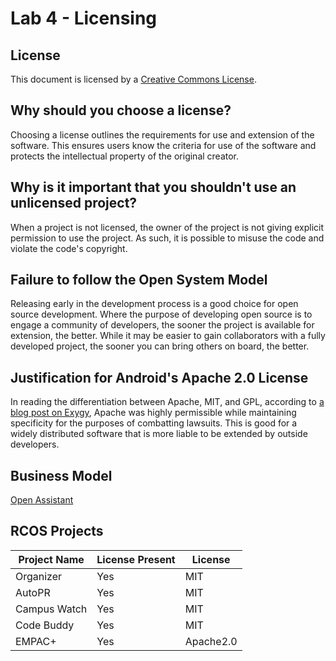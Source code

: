 # Lab 4 - Licensing
## License
This document is licensed by a [Creative Commons License](https://creativecommons.org/licenses/by/4.0/legalcode).

## Why should you choose a license?
Choosing a license outlines the requirements for use and extension of the software. This ensures users know the criteria for use of the software and protects the intellectual property of the original creator.

## Why is it important that you shouldn't use an unlicensed project?
When a project is not licensed, the owner of the project is not giving explicit permission to use the project. As such, it is possible to misuse the code and violate the code's copyright.

## Failure to follow the Open System Model
Releasing early in the development process is a good choice for open source development. Where the purpose of developing open source is to engage a community of developers, the sooner the project is available for extension, the better. While it may be easier to gain collaborators with a fully developed project, the sooner you can bring others on board, the better.

## Justification for Android's Apache 2.0 License
In reading the differentiation between Apache, MIT, and GPL, according to [a blog post on Exygy](https://www.exygy.com/blog/which-license-should-i-use-mit-vs-apache-vs-gpl), Apache was highly permissible while maintaining specificity for the purposes of combatting lawsuits. This is good for a widely distributed software that is more liable to be extended by outside developers.

## Business Model
[Open Assistant](https://github.com/sak6lab/OpenAssistant)

## RCOS Projects
| Project Name | License Present | License   |
| ------------ | --------------- | --------- |
| Organizer    | Yes             | MIT       |
| AutoPR       | Yes             | MIT       |
| Campus Watch | Yes             | MIT       |
| Code Buddy   | Yes             | MIT       |
| EMPAC+       | Yes             | Apache2.0 |


